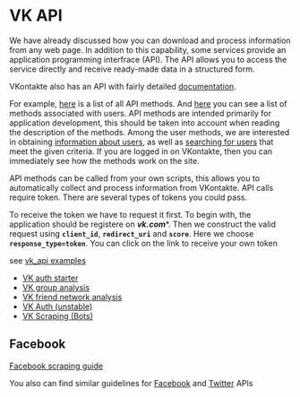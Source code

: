
# VK API

We have already discussed how you can download and process information from any web page. In addition to this capability, some services provide an application programming interfrace (API). The API allows you to access the service directly and receive ready-made data in a structured form.

VKontakte also has an API with fairly detailed [documentation](https://vk.com/dev.php?method=manuals).

For example, [here](https://vk.com/dev/methods) is a list of all API methods. And [here](https://vk.com/dev/users) you can see a list of methods associated with users. API methods are intended primarily for application development, this should be taken into account when reading the description of the methods.  Among the user methods, we are interested in obtaining [information about users](https://vk.com/dev/users.get), as well as [searching for users](https://vk.com/dev/users.search) that meet the given criteria. If you are logged in on VKontakte, then you can immediately see how the methods work on the site. 

API methods can be called from your own scripts, this allows you to automatically collect and process information from VKontakte. API calls require token. There are several types of tokens you could pass.

To receive the token we have to request it first. To begin with, the application should be registere on ***vk.com****. Then we construct the valid request using **`client_id`**, **`redirect_uri`** and **`score`**. Here we choose **`response_type=token`**. You can click on the link to receive your own token

see [vk_api examples](https://github.com/python273/vk_api)

* [VK auth starter](https://colab.research.google.com/drive/1gYtd9hqwRub7S5u4f7Ku_qPAR_dBg0Jv?usp=sharing)
* [VK group analysis](https://colab.research.google.com/drive/1Hmf66p0UZDtuUY2PKQPi6Rf01XnbjCbE?usp=sharing)
* [VK friend network analysis](https://colab.research.google.com/drive/1tUNrce1T_8zsIWfLlNLaiOSGYI0bMBhi?usp=sharing)
* [VK Auth (unstable)](https://colab.research.google.com/drive/1CtFn1jVKWssP1Jf_c1P-mMgYOu4RWh_Z?usp=sharing)
* [VK Scraping (Bots)](https://colab.research.google.com/drive/1g8LduMGH3wv3cy2n5T3jWi1hiebMVBJg?usp=sharing)


## Facebook 
[Facebook scraping guide](https://colab.research.google.com/drive/1OU1l5EvbkpJap6RdyBA5W_O8uPMzJyyt?usp=sharing)


You also can find similar guidelines for [Facebook](http://nbviewer.ipython.org/github/chdoig/Mining-the-Social-Web-2nd-Edition/blob/master/ipynb/Chapter%202%20-%20Mining%20Facebook.ipynb) and [Twitter](http://mark-kay.net/2014/08/15/network-graph-of-twitter-followers/) APIs